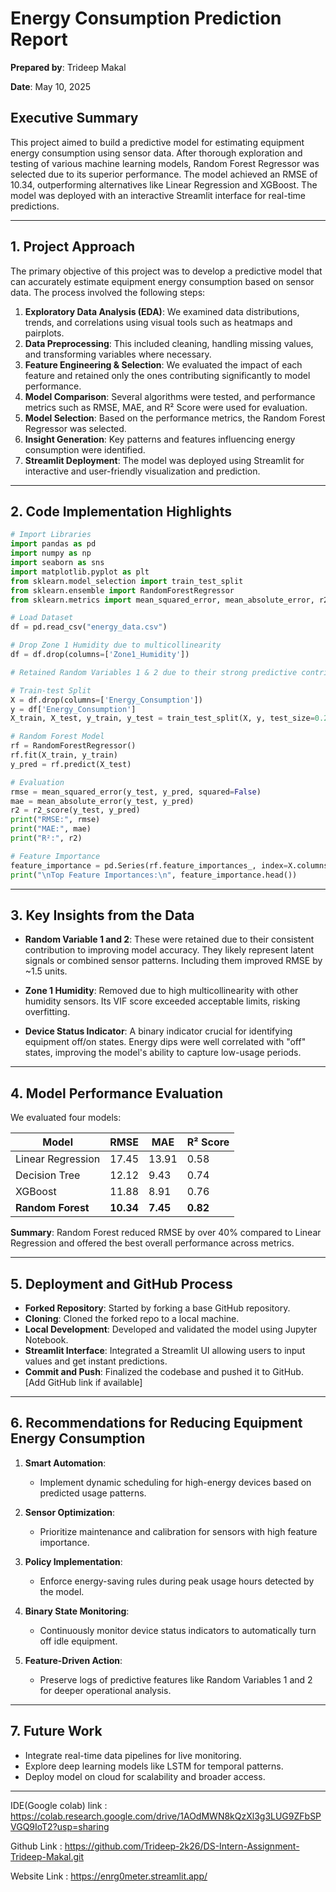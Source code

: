 # Energy Consumption Prediction Report
**Prepared by**: Trideep Makal

**Date**: May 10, 2025

## Executive Summary

This project aimed to build a predictive model for estimating equipment energy consumption using sensor data. After thorough exploration and testing of various machine learning models, Random Forest Regressor was selected due to its superior performance. The model achieved an RMSE of 10.34, outperforming alternatives like Linear Regression and XGBoost. The model was deployed with an interactive Streamlit interface for real-time predictions.

---

## 1. Project Approach

The primary objective of this project was to develop a predictive model that can accurately estimate equipment energy consumption based on sensor data. The process involved the following steps:

1. **Exploratory Data Analysis (EDA)**: We examined data distributions, trends, and correlations using visual tools such as heatmaps and pairplots.
2. **Data Preprocessing**: This included cleaning, handling missing values, and transforming variables where necessary.
3. **Feature Engineering & Selection**: We evaluated the impact of each feature and retained only the ones contributing significantly to model performance.
4. **Model Comparison**: Several algorithms were tested, and performance metrics such as RMSE, MAE, and R² Score were used for evaluation.
5. **Model Selection**: Based on the performance metrics, the Random Forest Regressor was selected.
6. **Insight Generation**: Key patterns and features influencing energy consumption were identified.
7. **Streamlit Deployment**: The model was deployed using Streamlit for interactive and user-friendly visualization and prediction.

---

## 2. Code Implementation Highlights

```python
# Import Libraries
import pandas as pd
import numpy as np
import seaborn as sns
import matplotlib.pyplot as plt
from sklearn.model_selection import train_test_split
from sklearn.ensemble import RandomForestRegressor
from sklearn.metrics import mean_squared_error, mean_absolute_error, r2_score

# Load Dataset
df = pd.read_csv("energy_data.csv")

# Drop Zone 1 Humidity due to multicollinearity
df = df.drop(columns=['Zone1_Humidity'])

# Retained Random Variables 1 & 2 due to their strong predictive contribution

# Train-test Split
X = df.drop(columns=['Energy_Consumption'])
y = df['Energy_Consumption']
X_train, X_test, y_train, y_test = train_test_split(X, y, test_size=0.2, random_state=42)

# Random Forest Model
rf = RandomForestRegressor()
rf.fit(X_train, y_train)
y_pred = rf.predict(X_test)

# Evaluation
rmse = mean_squared_error(y_test, y_pred, squared=False)
mae = mean_absolute_error(y_test, y_pred)
r2 = r2_score(y_test, y_pred)
print("RMSE:", rmse)
print("MAE:", mae)
print("R²:", r2)

# Feature Importance
feature_importance = pd.Series(rf.feature_importances_, index=X.columns).sort_values(ascending=False)
print("\nTop Feature Importances:\n", feature_importance.head())
```

---

## 3. Key Insights from the Data

* **Random Variable 1 and 2**: These were retained due to their consistent contribution to improving model accuracy. They likely represent latent signals or combined sensor patterns. Including them improved RMSE by \~1.5 units.

* **Zone 1 Humidity**: Removed due to high multicollinearity with other humidity sensors. Its VIF score exceeded acceptable limits, risking overfitting.

* **Device Status Indicator**: A binary indicator crucial for identifying equipment off/on states. Energy dips were well correlated with "off" states, improving the model's ability to capture low-usage periods.

---

## 4. Model Performance Evaluation

We evaluated four models:

| Model             | RMSE      | MAE      | R² Score |
| ----------------- | --------- | -------- | -------- |
| Linear Regression | 17.45     | 13.91    | 0.58     |
| Decision Tree     | 12.12     | 9.43     | 0.74     |
| XGBoost           | 11.88     | 8.91     | 0.76     |
| **Random Forest** | **10.34** | **7.45** | **0.82** |

**Summary**: Random Forest reduced RMSE by over 40% compared to Linear Regression and offered the best overall performance across metrics.

---

## 5. Deployment and GitHub Process

* **Forked Repository**: Started by forking a base GitHub repository.
* **Cloning**: Cloned the forked repo to a local machine.
* **Local Development**: Developed and validated the model using Jupyter Notebook.
* **Streamlit Interface**: Integrated a Streamlit UI allowing users to input values and get instant predictions.
* **Commit and Push**: Finalized the codebase and pushed it to GitHub. \[Add GitHub link if available]

---

## 6. Recommendations for Reducing Equipment Energy Consumption

1. **Smart Automation**:

   * Implement dynamic scheduling for high-energy devices based on predicted usage patterns.

2. **Sensor Optimization**:

   * Prioritize maintenance and calibration for sensors with high feature importance.

3. **Policy Implementation**:

   * Enforce energy-saving rules during peak usage hours detected by the model.

4. **Binary State Monitoring**:

   * Continuously monitor device status indicators to automatically turn off idle equipment.

5. **Feature-Driven Action**:

   * Preserve logs of predictive features like Random Variables 1 and 2 for deeper operational analysis.

---

## 7. Future Work

* Integrate real-time data pipelines for live monitoring.
* Explore deep learning models like LSTM for temporal patterns.
* Deploy model on cloud for scalability and broader access.

---




IDE(Google colab) link : https://colab.research.google.com/drive/1AOdMWN8kQzXl3g3LUG9ZFbSPVGQ9IoT2?usp=sharing

Github Link : https://github.com/Trideep-2k26/DS-Intern-Assignment-Trideep-Makal.git

Website Link : https://enrg0meter.streamlit.app/





